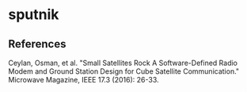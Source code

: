 # sputnik

## References

Ceylan, Osman, et al.
"Small Satellites Rock A Software-Defined Radio Modem and Ground Station Design for Cube Satellite Communication."
Microwave Magazine, IEEE 17.3 (2016): 26-33.
